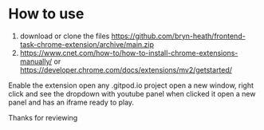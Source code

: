 # How to use
1. download or clone the files https://github.com/bryn-heath/frontend-task-chrome-extension/archive/main.zip
2. https://www.cnet.com/how-to/how-to-install-chrome-extensions-manually/
or https://developer.chrome.com/docs/extensions/mv2/getstarted/ 

Enable the extension open any .gitpod.io project
open a new window, right click and see the dropdown with youtube panel
when clicked it open a new panel and has an iframe ready to play.


Thanks for reviewing 
